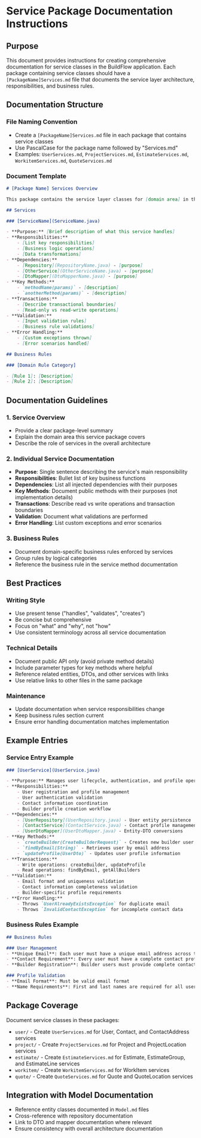 # Service Package Documentation Instructions

## Purpose
This document provides instructions for creating comprehensive documentation for service classes in the BuildFlow application. Each package containing service classes should have a `[PackageName]Services.md` file that documents the service layer architecture, responsibilities, and business rules.

## Documentation Structure

### File Naming Convention
- Create a `[PackageName]Services.md` file in each package that contains service classes
- Use PascalCase for the package name followed by "Services.md"
- Examples: `UserServices.md`, `ProjectServices.md`, `EstimateServices.md`, `WorkitemServices.md`, `QuoteServices.md`

### Document Template

```markdown
# [Package Name] Services Overview

This package contains the service layer classes for [domain area] in the BuildFlow application. The services handle business logic, coordinate between repositories and DTOs, and provide transactional boundaries.

## Services

### [ServiceName](ServiceName.java)

- **Purpose:** [Brief description of what this service handles]
- **Responsibilities:**
    - [List key responsibilities]
    - [Business logic operations]
    - [Data transformations]
- **Dependencies:**
    - [Repository](RepositoryName.java) - [purpose]
    - [OtherService](OtherServiceName.java) - [purpose]
    - [DtoMapper](DtoMapperName.java) - [purpose]
- **Key Methods:**
    - `methodName(params)` - [description]
    - `anotherMethod(params)` - [description]
- **Transactions:**
    - [Describe transactional boundaries]
    - [Read-only vs read-write operations]
- **Validation:**
    - [Input validation rules]
    - [Business rule validations]
- **Error Handling:**
    - [Custom exceptions thrown]
    - [Error scenarios handled]

## Business Rules

### [Domain Rule Category]

- [Rule 1]: [Description]
- [Rule 2]: [Description]
```

## Documentation Guidelines

### 1. Service Overview
- Provide a clear package-level summary
- Explain the domain area this service package covers
- Describe the role of services in the overall architecture

### 2. Individual Service Documentation
- **Purpose**: Single sentence describing the service's main responsibility
- **Responsibilities**: Bullet list of key business functions
- **Dependencies**: List all injected dependencies with their purposes
- **Key Methods**: Document public methods with their purposes (not implementation details)
- **Transactions**: Describe read vs write operations and transaction boundaries
- **Validation**: Document what validations are performed
- **Error Handling**: List custom exceptions and error scenarios

### 3. Business Rules
- Document domain-specific business rules enforced by services
- Group rules by logical categories
- Reference the business rule in the service method documentation

## Best Practices

### Writing Style
- Use present tense ("handles", "validates", "creates")
- Be concise but comprehensive
- Focus on "what" and "why", not "how"
- Use consistent terminology across all service documentation

### Technical Details
- Document public API only (avoid private method details)
- Include parameter types for key methods where helpful
- Reference related entities, DTOs, and other services with links
- Use relative links to other files in the same package

### Maintenance
- Update documentation when service responsibilities change
- Keep business rules section current
- Ensure error handling documentation matches implementation

## Example Entries

### Service Entry Example
```markdown
### [UserService](UserService.java)

- **Purpose:** Manages user lifecycle, authentication, and profile operations.
- **Responsibilities:**
    - User registration and profile management
    - User authentication validation
    - Contact information coordination
    - Builder profile creation workflow
- **Dependencies:**
    - [UserRepository](UserRepository.java) - User entity persistence
    - [ContactService](ContactService.java) - Contact profile management
    - [UserDtoMapper](UserDtoMapper.java) - Entity-DTO conversions
- **Key Methods:**
    - `createBuilder(CreateBuilderRequest)` - Creates new builder user with contact
    - `findByEmail(String)` - Retrieves user by email address
    - `updateProfile(UserDto)` - Updates user profile information
- **Transactions:**
    - Write operations: createBuilder, updateProfile
    - Read operations: findByEmail, getAllBuilders
- **Validation:**
    - Email format and uniqueness validation
    - Contact information completeness validation
    - Builder-specific profile requirements
- **Error Handling:**
    - Throws `UserAlreadyExistsException` for duplicate email
    - Throws `InvalidContactException` for incomplete contact data
```

### Business Rules Example
```markdown
## Business Rules

### User Management
- **Unique Email**: Each user must have a unique email address across the system
- **Contact Requirement**: Every user must have a complete contact profile
- **Builder Registration**: Builder users must provide complete contact and address information

### Profile Validation
- **Email Format**: Must be valid email format
- **Name Requirements**: First and last names are required for all users
```

## Package Coverage

Document service classes in these packages:
- `user/` - Create `UserServices.md` for User, Contact, and ContactAddress services
- `project/` - Create `ProjectServices.md` for Project and ProjectLocation services  
- `estimate/` - Create `EstimateServices.md` for Estimate, EstimateGroup, and EstimateLine services
- `workitem/` - Create `WorkitemServices.md` for WorkItem services
- `quote/` - Create `QuoteServices.md` for Quote and QuoteLocation services

## Integration with Model Documentation

- Reference entity classes documented in `Model.md` files
- Cross-reference with repository documentation
- Link to DTO and mapper documentation where relevant
- Ensure consistency with overall architecture documentation
